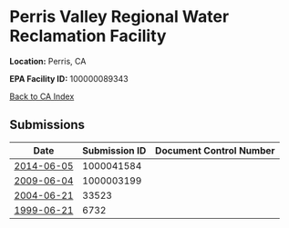 # Perris Valley Regional Water Reclamation Facility

**Location:** Perris, CA

**EPA Facility ID:** 100000089343

[Back to CA Index](../../index.md)

## Submissions

| Date | Submission ID | Document Control Number |
|------|--------------|-------------------------|
| [2014-06-05](submissions/1000041584.md) | 1000041584 |  |
| [2009-06-04](submissions/1000003199.md) | 1000003199 |  |
| [2004-06-21](submissions/33523.md) | 33523 |  |
| [1999-06-21](submissions/6732.md) | 6732 |  |

